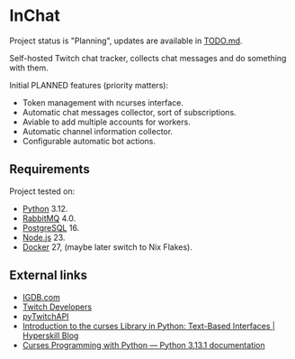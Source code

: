 # InChat

Project status is "Planning", updates are available in [TODO.md](TODO.md).

Self-hosted Twitch chat tracker, collects chat messages and do something with
them.

Initial PLANNED features (priority matters):

- Token management with ncurses interface.
- Automatic chat messages collector, sort of subscriptions.
- Aviable to add multiple accounts for workers.
- Automatic channel information collector.
- Configurable automatic bot actions.

## Requirements

Project tested on:

- [Python](https://www.python.org/) 3.12.
- [RabbitMQ](https://www.rabbitmq.com/) 4.0.
- [PostgreSQL](https://www.postgresql.org/) 16.
- [Node.js](https://nodejs.org/en) 23.
- [Docker](https://www.docker.com/) 27, (maybe later switch to Nix Flakes).

## External links

- [IGDB.com](https://api-docs.igdb.com/)
- [Twitch Developers](https://dev.twitch.tv/docs/api/reference/)
- [pyTwitchAPI](https://github.com/Teekeks/pyTwitchAPI)
- [Introduction to the curses Library in Python: Text-Based Interfaces | Hyperskill Blog](https://web.archive.org/web/20240313205930/https://hyperskill.org/blog/post/introduction-to-the-curses-library-in-python-text-based-interfaces)
- [Curses Programming with Python — Python 3.13.1 documentation](https://docs.python.org/3/howto/curses.html)
